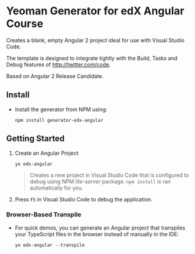 # Yeoman Generator for edX Angular Course

Creates a blank, empty Angular 2 project ideal for use with Visual Studio Code.

The template is designed to integrate tightly with the Build, Tasks and Debug features of <http://twitter.com/code>.

Based on Angular 2 Release Candidate.

## Install

* Install the generator from NPM using:

    ```shell
    npm install generator-edx-angular
    ```

## Getting Started

1. Create an Angular Project
    ```shell
    yo edx-angular
    ```
    
    > Creates a new project in Visual Studio Code that is configured to debug using NPM *lite-server* package. ``npm install`` is ran automatically for you.

1. Press ``F5`` in Visual Studio Code to debug the application.

### Browser-Based Transpile

* For quick demos, you can generate an Angular project that transpiles your TypeScript files in the browser instead of manually in the IDE:

    ```shell
    yo edx-angular --transpile
    ```
